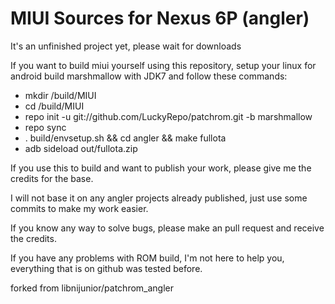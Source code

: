 # MIUI Sources for Nexus 6P (angler)

It's an unfinished project yet, please wait for downloads

If you want to build miui yourself using this repository, setup your linux for android build marshmallow with JDK7 and follow these commands:


- mkdir /build/MIUI
- cd /build/MIUI
- repo init -u git://github.com/LuckyRepo/patchrom.git -b marshmallow
- repo sync
- . build/envsetup.sh && cd angler && make fullota
- adb sideload out/fullota.zip


If you use this to build and want to publish your work, please give me the credits for the base.

I will not base it on any angler projects already published, just use some commits to make my work easier.

If you know any way to solve bugs, please make an pull request and receive the credits.

If you have any problems with ROM build, I'm not here to help you, everything that is on github was tested before.

forked from libnijunior/patchrom_angler
